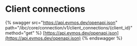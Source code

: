 # Client connections

{% swagger src="https://api.evmos.dev/openapi.json" path="/ibc/core/connection/v1/client_connections/{client_id}" method="get" %}
[https://api.evmos.dev/openapi.json](https://api.evmos.dev/openapi.json)
{% endswagger %}
